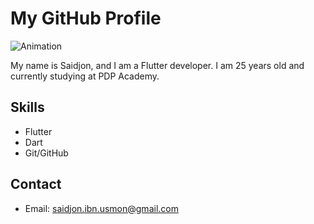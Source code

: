 # My GitHub Profile

![Animation]([[[https://media.giphy.com/media/ZVik7pBtu9dNS/giphy.gif])

My name is Saidjon, and I am a Flutter developer. I am 25 years old and currently studying at PDP Academy.

## Skills

- Flutter
- Dart
- Git/GitHub

## Contact

- Email: saidjon.ibn.usmon@gmail.com


